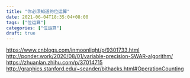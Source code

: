 ```yaml
---
title: "你必须知道的位运算"
date: 2021-06-04T18:35:04+08:00
tags: ["位运算"]
categories: ["位运算"]
draft: true
---
```



https://www.cnblogs.com/inmoonlight/p/9301733.html
http://ponder.work/2020/08/01/variable-precision-SWAR-algorithm/
https://zhuanlan.zhihu.com/p/37014715
http://graphics.stanford.edu/~seander/bithacks.html#OperationCounting
